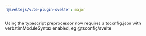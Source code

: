```yaml
---
'@sveltejs/vite-plugin-svelte': major
---
```


Using the typescript preprocessor now requires a tsconfig.json with verbatimModuleSyntax enabled, eg @tsconfig/svelte

